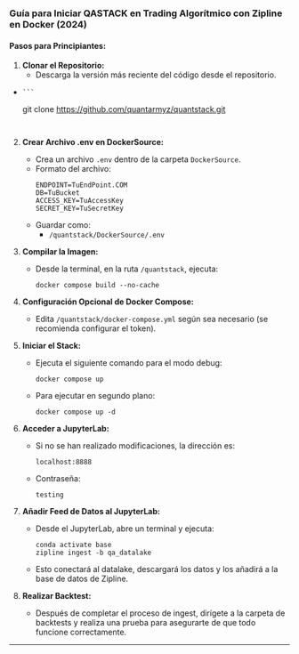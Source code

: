 ### Guía para Iniciar QASTACK en Trading Algorítmico con Zipline en Docker (2024)

#### Pasos para Principiantes:

1. **Clonar el Repositorio:**
   - Descarga la versión más reciente del código desde el repositorio.
-     ```
    git clone https://github.com/quantarmyz/quantstack.git
     ```


2. **Crear Archivo .env en DockerSource:**
   - Crea un archivo `.env` dentro de la carpeta `DockerSource`.
   - Formato del archivo:
     ```
     ENDPOINT=TuEndPoint.COM
     DB=TuBucket
     ACCESS_KEY=TuAccessKey
     SECRET_KEY=TuSecretKey
     ```
   - Guardar como:
     - `/quantstack/DockerSource/.env`

3. **Compilar la Imagen:**
   - Desde la terminal, en la ruta `/quantstack`, ejecuta:
     ```
     docker compose build --no-cache
     ```

4. **Configuración Opcional de Docker Compose:**
   - Edita `/quantstack/docker-compose.yml` según sea necesario (se recomienda configurar el token).

5. **Iniciar el Stack:**
   - Ejecuta el siguiente comando para el modo debug:
     ```
     docker compose up
     ```
   - Para ejecutar en segundo plano:
     ```
     docker compose up -d
     ```

6. **Acceder a JupyterLab:**
   - Si no se han realizado modificaciones, la dirección es:
     ```
     localhost:8888
     ```
   - Contraseña:
     ```
     testing
     ```

7. **Añadir Feed de Datos al JupyterLab:**
   - Desde el JupyterLab, abre un terminal y ejecuta:
     ```
     conda activate base
     zipline ingest -b qa_datalake
     ```
   - Esto conectará al datalake, descargará los datos y los añadirá a la base de datos de Zipline.

8. **Realizar Backtest:**
   - Después de completar el proceso de ingest, dirígete a la carpeta de backtests y realiza una prueba para asegurarte de que todo funcione correctamente.

-------
